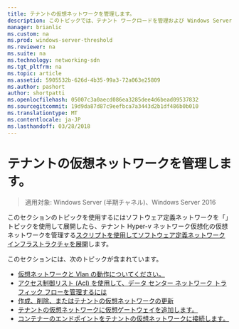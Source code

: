 ```yaml
---
title: テナントの仮想ネットワークを管理します。
description: このトピックでは、テナント ワークロードを管理および Windows Server 2016 での仮想ネットワークに方法について、ソフトウェア定義ネットワーク ガイドの一部です。
manager: brianlic
ms.custom: na
ms.prod: windows-server-threshold
ms.reviewer: na
ms.suite: na
ms.technology: networking-sdn
ms.tgt_pltfrm: na
ms.topic: article
ms.assetid: 5905532b-626d-4b35-99a3-72a063e25809
ms.author: pashort
author: shortpatti
ms.openlocfilehash: 05007c3a0aecd086ea3285dee4d6bead09537832
ms.sourcegitcommit: 19d9da87d87c9eefbca7a3443d2b1df486b0b010
ms.translationtype: MT
ms.contentlocale: ja-JP
ms.lasthandoff: 03/28/2018
---
```

# <a name="manage-tenant-virtual-networks"></a>テナントの仮想ネットワークを管理します。

>適用対象: Windows Server (半期チャネル)、Windows Server 2016

このセクションのトピックを使用するにはソフトウェア定義ネットワークを「」トピックを使用して展開したら、テナント Hyper-v ネットワーク仮想化の仮想ネットワークを管理する[スクリプトを使用してソフトウェア定義ネットワーク インフラストラクチャを展開](../../sdn/deploy/Deploy-a-Software-Defined-Network-infrastructure-using-scripts.md)します。  
  
このセクションには、次のトピックが含まれています。  
  
- [仮想ネットワークと Vlan の動作についてください。](Understanding-Usage-of-Virtual-Networks-and-VLANs.md)  
- [アクセス制御リスト (Acl) を使用して、データ センター ネットワーク トラフィック フローを管理するには](use-acls-for-traffic-flow.md)  
- [作成、削除、またはテナントの仮想ネットワークの更新](Create,-Delete,-or-Update-Tenant-Virtual-Networks.md)  
- [テナントの仮想ネットワークに仮想ゲートウェイを追加します。](Add-a-Virtual-Gateway-to-a-Tenant-Virtual-Network.md)
- [コンテナーのエンドポイントをテナントの仮想ネットワークに接続します。](Connect-container-endpoints-to-a-Tenant-Virtual-Network.md)


